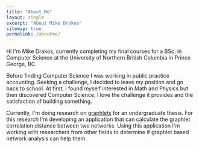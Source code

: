 ```yaml
---
title: "About Me"
layout: single
excerpt: "About Mike Drakos"
sitemap: true
permalink: /aboutme/
---
```


Hi I'm Mike Drakos, currently completing my final courses for a BSc.
in Computer Science at the University of Northern British Columbia in
Prince George, BC.

Before finding Computer Science I was working in public practice accounting.
Seeking a challenge, I decided to leave my position and go back to school.
At first, I found myself interested in Math and Physics but then discovered
Computer Science. I love the challenge it provides and the satisfaction
of building something.

Currently, I'm doing research on [graphlets](https://en.wikipedia.org/wiki/Graphlets)
for an undergraduate thesis. For this research I'm developing an application
that can calculate the graphlet correlation distance between two networks.
Using this application I'm working with researchers from other fields
to determine if graphlet based network analysis can help them.
